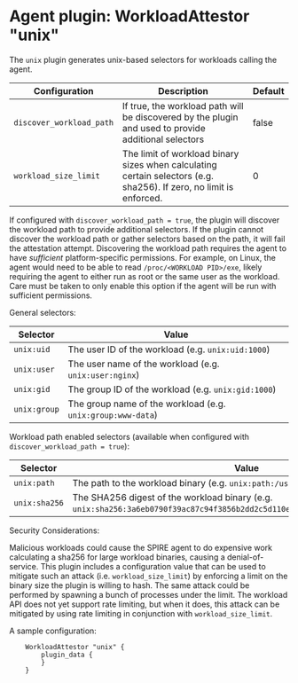 # Agent plugin: WorkloadAttestor "unix"

The `unix` plugin generates unix-based selectors for workloads calling the agent.

| Configuration | Description | Default |
| ------------- | ----------- | ------- |
| `discover_workload_path` | If true, the workload path will be discovered by the plugin and used to provide additional selectors | false |
| `workload_size_limit` | The limit of workload binary sizes when calculating certain selectors (e.g. sha256). If zero, no limit is enforced. | 0 |

If configured with `discover_workload_path = true`, the plugin will discover
the workload path to provide additional selectors. If the plugin cannot
discover the workload path or gather selectors based on the path, it will fail
the attestation attempt. Discovering the workload path requires the agent to
have _sufficient_ platform-specific permissions. For example, on Linux, the
agent would need to be able to read `/proc/<WORKLOAD PID>/exe`, likely
requiring the agent to either run as root or the same user as the workload.
Care must be taken to only enable this option if the agent will be run with
sufficient permissions.

General selectors:

| Selector | Value |
| -------- | ----- |
| `unix:uid` | The user ID of the workload (e.g. `unix:uid:1000`) |
| `unix:user` | The user name of the workload (e.g. `unix:user:nginx`) |
| `unix:gid` | The group ID of the workload (e.g. `unix:gid:1000`) |
| `unix:group` | The group name of the workload (e.g. `unix:group:www-data`) |

Workload path enabled selectors (available when configured with `discover_workload_path = true`):

| Selector | Value |
| -------- | ----- |
| `unix:path` | The path to the workload binary (e.g. `unix:path:/usr/bin/nginx`) |
| `unix:sha256` | The SHA256 digest of the workload binary (e.g. `unix:sha256:3a6eb0790f39ac87c94f3856b2dd2c5d110e6811602261a9a923d3bb23adc8b7`) |

Security Considerations:

Malicious workloads could cause the SPIRE agent to do expensive work
calculating a sha256 for large workload binaries, causing a denial-of-service.
This plugin includes a configuration value that can be used to mitigate such an
attack (i.e. `workload_size_limit`) by enforcing a limit on the binary size the
plugin is willing to hash. The same attack could be performed by spawning a
bunch of processes under the limit. The workload API does not yet support rate
limiting, but when it does, this attack can be mitigated by using rate limiting
in conjunction with `workload_size_limit`.

A sample configuration:

```
	WorkloadAttestor "unix" {
		plugin_data {
		}
	}
```
